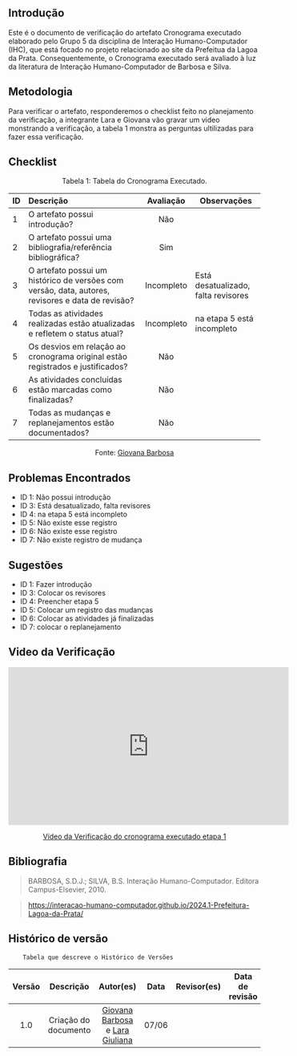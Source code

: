 ## Introdução
Este é o documento de verificação do artefato Cronograma executado elaborado pelo Grupo 5 da disciplina de Interação Humano-Computador (IHC), que está focado no projeto relacionado ao site da Prefeitua da Lagoa da Prata. Consequentemente, o Cronograma executado será avaliado à luz da literatura de Interação Humano-Computador de Barbosa e Silva.

## Metodologia
Para verificar o artefato, responderemos o checklist feito no planejamento da verificação, a integrante Lara e Giovana vão gravar um video monstrando a verificação, a tabela 1 monstra as perguntas ultilizadas para fazer essa verificação.

## Checklist

<center>Tabela 1: Tabela do Cronograma Executado. </center> 

| __ID__ | __Descrição__ | __Avaliação__ | __Observações__ |
|:----------|:----------|:----------:| --------------------|
| 1 | O artefato possui introdução? | Não| |
| 2 | O artefato possui uma bibliografia/referência bibliográfica?  | Sim | |
| 3 | O artefato possui um histórico de versões com versão, data, autores, revisores e data de revisão? |Incompleto |Está desatualizado, falta revisores |
| 4 | Todas as atividades realizadas estão atualizadas e refletem o status atual? | Incompleto|na etapa 5 está incompleto |
| 5 | Os desvios em relação ao cronograma original estão registrados e justificados? | Não | |
| 6 | As atividades concluídas estão marcadas como finalizadas? | Não  | |
| 7 | Todas as mudanças e replanejamentos estão documentados? | Não  | |

 <center>  <p>Fonte: <a href="https://github.com/gio221">Giovana Barbosa</a></p></center>

## Problemas Encontrados
* ID 1: Não possui introdução
* ID 3: Está desatualizado, falta revisores
* ID 4: na etapa 5 está incompleto 
* ID 5: Não existe esse registro
* ID 6: Não existe esse registro
* ID 7: Não existe registro de mudança

## Sugestões

* ID 1: Fazer introdução
* ID 3: Colocar os revisores
* ID 4: Preencher etapa 5
* ID 5: Colocar um registro das mudanças
* ID 6: Colocar as atividades já finalizadas
* ID 7: colocar o replanejamento 

## Video da Verificação

<p style="text-align: center"><iframe width="560" height="315" src="https://www.youtube.com/embed/4sil0MmI4wQ " title="YouTube video player" frameborder="0" allow="accelerometer; autoplay; clipboard-write; encrypted-media; gyroscope; picture-in-picture; web-share" referrerpolicy="strict-origin-when-cross-origin" allowfullscreen></iframe></p>
<p style="text-align: center"><a href="https://youtu.be/4sil0MmI4wQ " target="blanket">Vídeo da Verificação do cronograma executado etapa 1</a></p>

## Bibliografia
> BARBOSA, S.D.J.; SILVA, B.S. Interação Humano-Computador. Editora Campus-Elsevier, 2010.

>  https://interacao-humano-computador.github.io/2024.1-Prefeitura-Lagoa-da-Prata/


## Histórico de versão
        Tabela que descreve o Histórico de Versões
|     Versão       |     Descrição      |      Autor(es)      | Data           |  Revisor(es)          |Data de revisão|
| :----------------------------------------------------------: | :-------------------------------: | :-------------------------------------------------: | :-------------------------------: |  :-------------------------------: | :-------------------------------: |
|1.0|Criação do documento|[Giovana Barbosa](https://github.com/gio221) e [Lara Giuliana](https://github.com/gravelylara) | 07/06|||